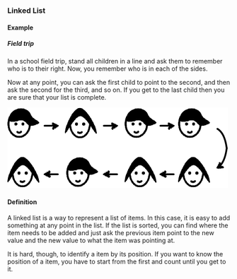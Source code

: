 ### Linked List

#### Example

##### Field trip

In a school field trip, stand all children in a line and ask them to remember
who is to their right. Now, you remember who is in each of the sides.

Now at any point, you can ask the first child to point to the second, and then
ask the second for the third, and so on. If you get to the last child then you
are sure that your list is complete.

![](02-02-linked-list.field-trip.png)

#### Definition

A linked list is a way to represent a list of items. In this case, it is easy
to add something at any point in the list. If the list is sorted, you can find
where the item needs to be added and just ask the previous item point to the
new value and the new value to what the item was pointing at.

It is hard, though, to identify a item by its position. If you want to know
the position of a item, you have to start from the first and count until you
get to it.
